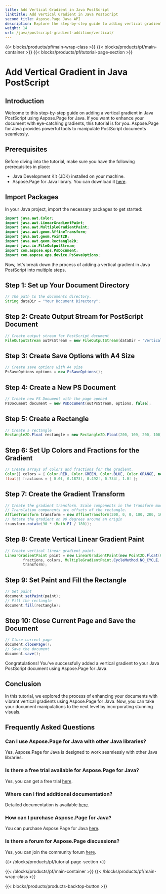 ```yaml
---
title: Add Vertical Gradient in Java PostScript
linktitle: Add Vertical Gradient in Java PostScript
second_title: Aspose.Page Java API
description: Explore the step-by-step guide to adding vertical gradients in Java PostScript with Aspose.Page for Java. Enhance your documents effortlessly with vibrant visuals.
weight: 14
url: /java/postscript-gradient-addition/vertical/
---
```


{{< blocks/products/pf/main-wrap-class >}}
{{< blocks/products/pf/main-container >}}
{{< blocks/products/pf/tutorial-page-section >}}

# Add Vertical Gradient in Java PostScript

## Introduction
Welcome to this step-by-step guide on adding a vertical gradient in Java PostScript using Aspose.Page for Java. If you want to enhance your document with eye-catching gradients, this tutorial is for you. Aspose.Page for Java provides powerful tools to manipulate PostScript documents seamlessly.
## Prerequisites
Before diving into the tutorial, make sure you have the following prerequisites in place:
- Java Development Kit (JDK) installed on your machine.
- Aspose.Page for Java library. You can download it [here](https://releases.aspose.com/page/java/).
## Import Packages
In your Java project, import the necessary packages to get started:
```java
import java.awt.Color;
import java.awt.LinearGradientPaint;
import java.awt.MultipleGradientPaint;
import java.awt.geom.AffineTransform;
import java.awt.geom.Point2D;
import java.awt.geom.Rectangle2D;
import java.io.FileOutputStream;
import com.aspose.eps.PsDocument;
import com.aspose.eps.device.PsSaveOptions;
```
Now, let's break down the process of adding a vertical gradient in Java PostScript into multiple steps.
## Step 1: Set up Your Document Directory
```java
// The path to the documents directory.
String dataDir = "Your Document Directory";
```
## Step 2: Create Output Stream for PostScript Document
```java
// Create output stream for PostScript document
FileOutputStream outPsStream = new FileOutputStream(dataDir + "VerticalGradient_outPS.ps");
```
## Step 3: Create Save Options with A4 Size
```java
// Create save options with A4 size
PsSaveOptions options = new PsSaveOptions();
```
## Step 4: Create a New PS Document
```java
// Create new PS Document with the page opened
PsDocument document = new PsDocument(outPsStream, options, false);
```
## Step 5: Create a Rectangle
```java
// Create a rectangle
Rectangle2D.Float rectangle = new Rectangle2D.Float(200, 100, 200, 100);
```
## Step 6: Set Up Colors and Fractions for the Gradient
```java
// Create arrays of colors and fractions for the gradient.
Color[] colors = { Color.RED, Color.GREEN, Color.BLUE, Color.ORANGE, new Color(85, 107, 47) };
float[] fractions = { 0.0f, 0.1873f, 0.492f, 0.734f, 1.0f };
```
## Step 7: Create the Gradient Transform
```java
// Create the gradient transform. Scale components in the transform must be equal to width and height of the rectangle.
// Translation components are offsets of the rectangle.
AffineTransform transform = new AffineTransform(200, 0, 0, 100, 200, 100);
// Rotate the gradient on 90 degrees around an origin
transform.rotate(90 * (Math.PI / 180));
```
## Step 8: Create Vertical Linear Gradient Paint
```java
// Create vertical linear gradient paint.
LinearGradientPaint paint = new LinearGradientPaint(new Point2D.Float(0, 0), new Point2D.Float(200, 100),
        fractions, colors, MultipleGradientPaint.CycleMethod.NO_CYCLE, MultipleGradientPaint.ColorSpaceType.SRGB,
        transform);
```
## Step 9: Set Paint and Fill the Rectangle
```java
// Set paint
document.setPaint(paint);
// Fill the rectangle
document.fill(rectangle);
```
## Step 10: Close Current Page and Save the Document
```java
// Close current page
document.closePage();
// Save the document
document.save();
```
Congratulations! You've successfully added a vertical gradient to your Java PostScript document using Aspose.Page for Java.
## Conclusion
In this tutorial, we explored the process of enhancing your documents with vibrant vertical gradients using Aspose.Page for Java. Now, you can take your document manipulations to the next level by incorporating stunning visuals.
## Frequently Asked Questions
### Can I use Aspose.Page for Java with other Java libraries?
Yes, Aspose.Page for Java is designed to work seamlessly with other Java libraries.
### Is there a free trial available for Aspose.Page for Java?
Yes, you can get a free trial [here](https://releases.aspose.com/).
### Where can I find additional documentation?
Detailed documentation is available [here](https://reference.aspose.com/page/java/).
### How can I purchase Aspose.Page for Java?
You can purchase Aspose.Page for Java [here](https://purchase.aspose.com/buy).
### Is there a forum for Aspose.Page discussions?
Yes, you can join the community forum [here](https://forum.aspose.com/c/page/39).

{{< /blocks/products/pf/tutorial-page-section >}}

{{< /blocks/products/pf/main-container >}}
{{< /blocks/products/pf/main-wrap-class >}}

{{< blocks/products/products-backtop-button >}}
